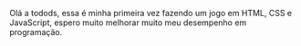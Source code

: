 Olá a todods, essa é minha primeira vez fazendo um jogo em HTML, CSS e JavaScript, espero muito melhorar muito meu desempenho em programação.
